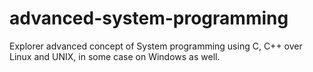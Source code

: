 # advanced-system-programming
Explorer advanced concept of System programming using C, C++ over Linux and UNIX, in some case on Windows as well.

